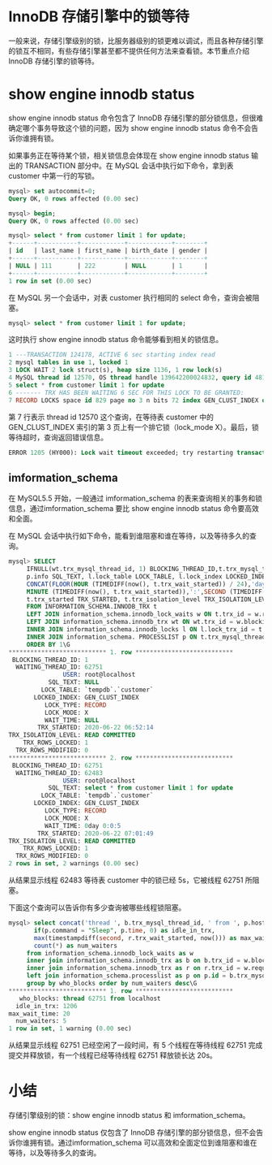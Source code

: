 # InnoDB 存储引擎中的锁等待

一般来说，存储引擎级别的锁，比服务器级别的锁更难以调试，而且各种存储引擎的锁互不相同，有些存储引擎甚至都不提供任何方法来查看锁。本节重点介绍 InnoDB 存储引擎的锁等待。

# show engine innodb status

show engine innodb status 命令包含了 InnoDB 存储引擎的部分锁信息，但很难确定哪个事务导致这个锁的问题，因为 show engine innodb status 命令不会告诉你谁拥有锁。

如果事务正在等待某个锁，相关锁信息会体现在 show engine innodb status 输出的 TRANSACTION 部分中。在 MySQL 会话中执行如下命令，拿到表 customer 中第一行的写锁。

```sql
mysql> set autocommit=0;
Query OK, 0 rows affected (0.00 sec)

mysql> begin;
Query OK, 0 rows affected (0.00 sec)

mysql> select * from customer limit 1 for update;
+------+-----------+------------+------------+--------+
| id   | last_name | first_name | birth_date | gender |
+------+-----------+------------+------------+--------+
| NULL | 111       | 222        | NULL       | 1      |
+------+-----------+------------+------------+--------+
1 row in set (0.00 sec)
```

在 MySQL 另一个会话中，对表 customer 执行相同的 select 命令，查询会被阻塞。

```sql
mysql> select * from customer limit 1 for update;
```

这时执行 show engine innodb status 命令能够看到相关的锁信息。

```sql
1 ---TRANSACTION 124178, ACTIVE 6 sec starting index read
2 mysql tables in use 1, locked 1
3 LOCK WAIT 2 lock struct(s), heap size 1136, 1 row lock(s)
4 MySQL thread id 12570, OS thread handle 139642200024832, query id 48195 localhost root Sending data
5 select * from customer limit 1 for update
6 ------- TRX HAS BEEN WAITING 6 SEC FOR THIS LOCK TO BE GRANTED:
7 RECORD LOCKS space id 829 page no 3 n bits 72 index GEN_CLUST_INDEX of table `tempdb`.`customer` trx id 124178 lock_mode X locks rec but not gap waiting
```

第 7 行表示 thread id 12570 这个查询，在等待表 customer 中的 GEN_CLUST_INDEX 索引的第 3 页上有一个排它锁（lock_mode X）。最后，锁等待超时，查询返回错误信息。

```sql
ERROR 1205 (HY000): Lock wait timeout exceeded; try restarting transaction
```

##  imformation_schema

在 MySQL5.5 开始，一般通过 imformation_schema 的表来查询相关的事务和锁信息，通过imformation_schema 要比 show engine innodb status 命令要高效和全面。

在 MySQL 会话中执行如下命令，能看到谁阻塞和谁在等待，以及等待多久的查询。

```sql
mysql> SELECT
     IFNULL(wt.trx_mysql_thread_id, 1) BLOCKING_THREAD_ID,t.trx_mysql_thread_id WAITING_THREAD_ID, CONCAT(p. USER, '@', p. HOST) USER,
     p.info SQL_TEXT, l.lock_table LOCK_TABLE, l.lock_index LOCKED_INDEX, l.lock_type LOCK_TYPE, l.lock_mode LOCK_MODE,
     CONCAT(FLOOR(HOUR (TIMEDIFF(now(), t.trx_wait_started)) / 24),'day ',MOD (HOUR (TIMEDIFF(now(), t.trx_wait_started)),24),':',
     MINUTE (TIMEDIFF(now(), t.trx_wait_started)),':',SECOND (TIMEDIFF(now(), t.trx_wait_started))) AS WAIT_TIME,
     t.trx_started TRX_STARTED, t.trx_isolation_level TRX_ISOLATION_LEVEL, t.trx_rows_locked TRX_ROWS_LOCKED, t.trx_rows_modified TRX_ROWS_MODIFIED
     FROM INFORMATION_SCHEMA.INNODB_TRX t
     LEFT JOIN information_schema.innodb_lock_waits w ON t.trx_id = w.requesting_trx_id
     LEFT JOIN information_schema.innodb_trx wt ON wt.trx_id = w.blocking_trx_id
     INNER JOIN information_schema.innodb_locks l ON l.lock_trx_id = t.trx_id
     INNER JOIN information_schema. PROCESSLIST p ON t.trx_mysql_thread_id = p.id
     ORDER BY 1\G
*************************** 1. row ***************************
 BLOCKING_THREAD_ID: 1
  WAITING_THREAD_ID: 62751
               USER: root@localhost
           SQL_TEXT: NULL
         LOCK_TABLE: `tempdb`.`customer`
       LOCKED_INDEX: GEN_CLUST_INDEX
          LOCK_TYPE: RECORD
          LOCK_MODE: X
          WAIT_TIME: NULL
        TRX_STARTED: 2020-06-22 06:52:14
TRX_ISOLATION_LEVEL: READ COMMITTED
    TRX_ROWS_LOCKED: 1
  TRX_ROWS_MODIFIED: 0
*************************** 2. row ***************************
 BLOCKING_THREAD_ID: 62751
  WAITING_THREAD_ID: 62483
               USER: root@localhost
           SQL_TEXT: select * from customer limit 1 for update
         LOCK_TABLE: `tempdb`.`customer`
       LOCKED_INDEX: GEN_CLUST_INDEX
          LOCK_TYPE: RECORD
          LOCK_MODE: X
          WAIT_TIME: 0day 0:0:5
        TRX_STARTED: 2020-06-22 07:01:49
TRX_ISOLATION_LEVEL: READ COMMITTED
    TRX_ROWS_LOCKED: 1
  TRX_ROWS_MODIFIED: 0
2 rows in set, 2 warnings (0.00 sec)

```

从结果显示线程 62483 等待表 customer 中的锁已经 5s，它被线程 62751 所阻塞。

下面这个查询可以告诉你有多少查询被哪些线程锁阻塞。

```sql
mysql> select concat('thread ', b.trx_mysql_thread_id, ' from ', p.host) as who_blocks,
       if(p.command = "Sleep", p.time, 0) as idle_in_trx, 
       max(timestampdiff(second, r.trx_wait_started, now())) as max_wait_time, 
       count(*) as num_waiters
     from information_schema.innodb_lock_waits as w
     inner join information_schema.innodb_trx as b on b.trx_id = w.blocking_trx_id
     inner join information_schema.innodb_trx as r on r.trx_id = w.requesting_trx_id
     left join information_schema.processlist as p on p.id = b.trx_mysql_thread_id
     group by who_blocks order by num_waiters desc\G
*************************** 1. row ***************************
   who_blocks: thread 62751 from localhost
  idle_in_trx: 1206
max_wait_time: 20
  num_waiters: 5
1 row in set, 1 warning (0.00 sec)
```

从结果显示线程 62751 已经空闲了一段时间，有 5 个线程在等待线程 62751 完成提交并释放锁，有一个线程已经等待线程 62751 释放锁长达 20s。

# 小结

存储引擎级别的锁：show engine innodb status 和 imformation_schema。

show engine innodb status 仅包含了 InnoDB 存储引擎的部分锁信息，但不会告诉你谁拥有锁。通过imformation_schema 可以高效和全面定位到谁阻塞和谁在等待，以及等待多久的查询。